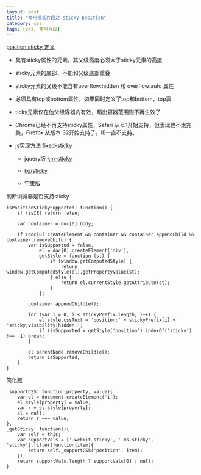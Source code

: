 ```yaml
---
layout: post
title: "常用模式片段之 sticky position"
category: css
tags: [css, 常用片段]
---
```


<!-- more -->

[position sticky 定义](http://www.ghugo.com/position-sticky-how-to-use/)

- 具有sticky属性的元素，其父级高度必须大于sticky元素的高度

- sticky元素的底部，不能和父级底部重叠

- sticky元素的父级不能含有overflow:hidden 和 overflow:auto 属性

- 必须具有top或bottom属性，如果同时定义了top和bottom，top赢

- ticky元素仅在他父级容器内有效，超出容器范围则不再生效了

- Chrome已经不再支持sticky属性，Safari 从 6.1开始支持，但表现也不太完美，Firefox 从版本 32开始支持了。IE一直不支持。

- js实现方法 [fixed-sticky](https://github.com/filamentgroup/fixed-sticky)

	- jquery版 [km-sticky](http://gitlab.alibaba-inc.com/tbc/km-sticky/blob/master/src/index.js)

	- [kg/sticky](http://gitlab.alibaba-inc.com/kg/sticky)

	- [宇果版](http://gitlab.alibaba-inc.com/mui/tabs/blob/master/src/sticky.js)



判断浏览器是否支持sticky

```
isPositionStickySupported: function() {
    if (isIE) return false;

    var container = doc[0].body;

    if (doc[0].createElement && container && container.appendChild && container.removeChild) {
        var isSupported = false,
            el = doc[0].createElement('div'),
            getStyle = function (st) {
                if (window.getComputedStyle) {
                    return window.getComputedStyle(el).getPropertyValue(st);
                } else {
                    return el.currentStyle.getAttribute(st);
                }
            };

        container.appendChild(el);

        for (var i = 0; i < stickyPrefix.length; i++) {
            el.style.cssText = 'position:' + stickyPrefix[i] + 'sticky;visibility:hidden;';
            if (isSupported = getStyle('position').indexOf('sticky') !== -1) break;
        }

        el.parentNode.removeChild(el);
        return isSupported;
    }
}
```

简化版

```
_supportCSS: function(property, value){
    var el = document.createElement('i');
    el.style[property] = value;
    var r = el.style[property];
    el = null;
    return r === value;
},
_getSticky: function(){
    var self = this;
    var supportVals = ['-webkit-sticky', '-ms-sticky', 'sticky'].filter(function(item){
        return self._supportCSS('position', item);
    });
    return supportVals.length ? supportVals[0] : null;
}
```
